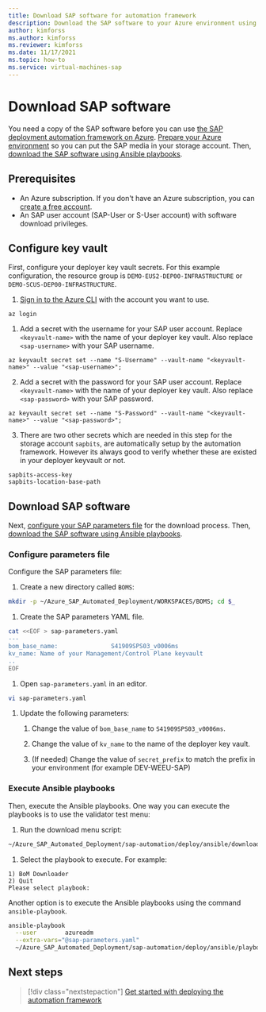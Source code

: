 ```yaml
---
title: Download SAP software for automation framework
description: Download the SAP software to your Azure environment using Ansible playbooks to use the SAP deployment automation framework on Azure.
author: kimforss
ms.author: kimforss
ms.reviewer: kimforss
ms.date: 11/17/2021
ms.topic: how-to
ms.service: virtual-machines-sap
---
```


# Download SAP software

You need a copy of the SAP software before you can use [the SAP deployment automation framework on Azure](automation-deployment-framework.md). [Prepare your Azure environment](#configure-key-vault) so you can put the SAP media in your storage account. Then, [download the SAP software using Ansible playbooks](#download-sap-software).

## Prerequisites

- An Azure subscription. If you don't have an Azure subscription, you can [create a free account](https://azure.microsoft.com/free/?WT.mc_id=A261C142F).
- An SAP user account (SAP-User or S-User account) with software download privileges.

## Configure key vault

First, configure your deployer key vault secrets. For this example configuration, the resource group is `DEMO-EUS2-DEP00-INFRASTRUCTURE` or `DEMO-SCUS-DEP00-INFRASTRUCTURE`.

1. [Sign in to the Azure CLI](/cli/azure/authenticate-azure-cli) with the account you want to use.

```azurecli
az login
```

1. Add a secret with the username for your SAP user account. Replace `<keyvault-name>` with the name of your deployer key vault. Also replace `<sap-username>` with your SAP username.

```azurecli
az keyvault secret set --name "S-Username" --vault-name "<keyvault-name>" --value "<sap-username>";
```

2. Add a secret with the password for your SAP user account. Replace `<keyvault-name>` with the name of your deployer key vault. Also replace `<sap-password>` with your SAP password.

```azurecli
az keyvault secret set --name "S-Password" --vault-name "<keyvault-name>" --value "<sap-password>";
```

3. There are two other secrets which are needed in this step for the storage account `sapbits`, are automatically setup by the automation framework. However its always good to verify whether these are existed in your deployer keyvault or not.

```text
sapbits-access-key
sapbits-location-base-path
```

## Download SAP software

Next, [configure your SAP parameters file](#configure-parameters-file) for the download process. Then, [download the SAP software using Ansible playbooks](#download-sap-software). 

### Configure parameters file

Configure the SAP parameters file:

1. Create a new directory called `BOMS`:

```bash
mkdir -p ~/Azure_SAP_Automated_Deployment/WORKSPACES/BOMS; cd $_
```

1. Create the SAP parameters YAML file.

```bash
cat <<EOF > sap-parameters.yaml
---
bom_base_name:               S41909SPS03_v0006ms
kv_name: Name of your Management/Control Plane keyvault
..
EOF
```

1. Open `sap-parameters.yaml` in an editor.

```bash
vi sap-parameters.yaml
``` 

1. Update the following parameters:

    1. Change the value of `bom_base_name` to `S41909SPS03_v0006ms`.

    1. Change the value of `kv_name` to the name of the deployer key vault.
   
    1. (If needed) Change the value of `secret_prefix` to match the prefix in your environment (for example DEV-WEEU-SAP)
   
### Execute Ansible playbooks

Then, execute the Ansible playbooks. One way you can execute the playbooks is to use the validator test menu:

1. Run the download menu script:

```bash
~/Azure_SAP_Automated_Deployment/sap-automation/deploy/ansible/download_menu.sh
```

1. Select the playbook to execute. For example:
    
```text
1) BoM Downloader
2) Quit
Please select playbook: 
```


Another option is to execute the Ansible playbooks using the command `ansible-playbook`. 

```bash
ansible-playbook                                                                                   \
  --user        azureadm                                                                           \
  --extra-vars="@sap-parameters.yaml"                                                              \
  ~/Azure_SAP_Automated_Deployment/sap-automation/deploy/ansible/playbook_bom_downloader.yaml
```

## Next steps

> [!div class="nextstepaction"]
> [Get started with deploying the automation framework](automation-get-started.md)
